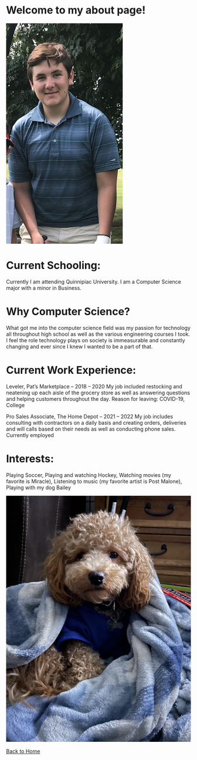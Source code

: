 # Welcome to my about page!
![Dylan](./images/dylan.jpg)
# Current Schooling:

Currently I am attending Quinnipiac University. I am a Computer Science major with a minor in Business.

# Why Computer Science?

What got me into the computer science field was my passion for technology all throughout high school as well as the various engineering courses I took. I feel the role technology plays on society is immeasurable and constantly changing and ever since I knew I wanted to be a part of that.

# Current Work Experience:

Leveler, Pat’s Marketplace – 2018 – 2020
My job included restocking and neatening up each aisle of the grocery store as well as answering questions and helping customers throughout the day.
Reason for leaving: COVID-19, College

Pro Sales Associate, The Home Depot –	2021 – 2022
My job includes consulting with contractors on a daily basis and creating orders, deliveries and will calls based on their needs as well as conducting phone sales.
Currently employed

# Interests:

Playing Soccer,
Playing and watching Hockey,
Watching movies (my favorite is Miracle),
Listening to music (my favorite artist is Post Malone),
Playing with my dog Bailey

![Bailey](./images/bailey.jpg)

[Back to Home](https://dwidecki.github.io/ 'Back to Home')
